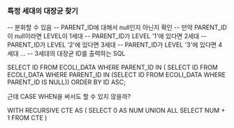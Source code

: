 ### 특정 세대의 대장균 찾기

-- 분화할 수 있음
-- PARENT_ID에 대해서 null인지 아닌지 확인
-- 만약 PARENT_ID이 null이라면 LEVEL이 1세대
-- PARENT_ID가 LEVEL '1'에 있다면 2세대
-- PARENT_ID가 LEVEL '2'에 있다면 3세대
-- PARENT_ID가 LEVEL '3'에 있다면 4세대 ...
-- 3세대의 대장균 ID를 출력하는 SQL

SELECT ID
FROM ECOLI_DATA
WHERE PARENT_ID IN (
SELECT ID
FROM ECOLI_DATA
WHERE PARENT_ID IN (SELECT ID
FROM ECOLI_DATA
WHERE PARENT_ID IS NULL))
ORDER BY ID ASC;

근데 CASE WHEN을 써서도 할 수 있지 않을까?

WITH RECURSIVE CTE AS (
    SELECT 0 AS NUM
    UNION ALL
    SELECT NUM + 1 FROM CTE
)